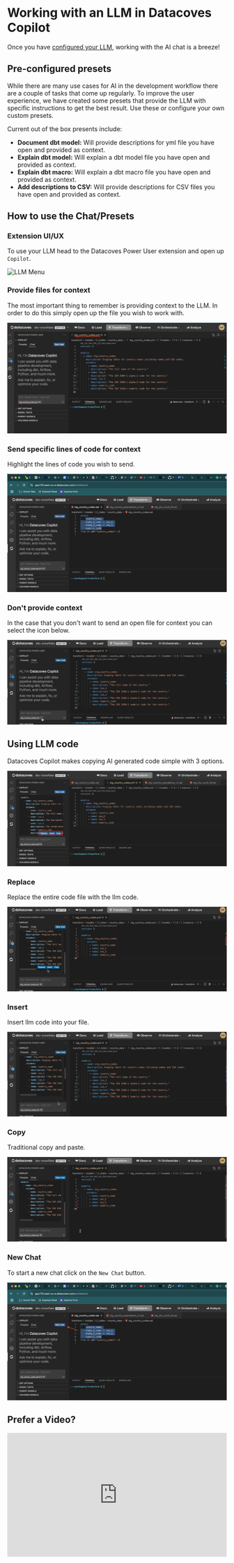 # Working with an LLM in Datacoves Copilot

Once you have [configured your LLM](/how-tos/vscode/datacoves-copilot/llm-config.md), working with the AI chat is a breeze! 

## Pre-configured presets

While there are many use cases for AI in the development workflow there are a couple of tasks that come up regularly. To improve the user experience, we have created some presets that provide the LLM with specific instructions to get the best result. Use these or configure your own custom presets. 

Current out of the box presents include:

- **Document dbt model:** Will provide descriptions for yml file you have open and provided as context.
- **Explain dbt model:** Will explain a dbt model file you have open and provided as context.
- **Explain dbt macro:** Will explain a dbt macro file you have open and provided as context.
- **Add descriptions to CSV:** Will provide descriptions for CSV files you have open and provided as context. 

## How to use the Chat/Presets

### Extension UI/UX

To use your LLM head to the Datacoves Power User extension and open up `Copilot`. 

<img src="/how-tos/vscode/datacoves-copilot/assets/llm_menu.png" alt="LLM Menu" width="250" height="500">

### Provide files for context 
The most important thing to remember is providing context to the LLM. In order to do this simply open up the file you wish to work with.

![llm file open](assets/llm_file_open.png)

### Send specific lines of code for context
Highlight the lines of code you wish to send.

![context lines](assets/llm_line_context.png)

### Don't provide context
In the case that you don't want to send an open file for context you can select the icon below.

![llm context](assets/llm_context.gif)

## Using LLM code 
Datacoves Copilot makes copying AI generated code simple with 3 options. 

![Code Options](assets/llm_code_options.png)

### Replace
Replace the entire code file with the llm code.

![llm Replace](assets/llm_replace.gif)

### Insert 
Insert llm code into your file.

![llm Insert](assets/llm_insert.gif)

### Copy
Traditional copy and paste. 

![llm Copy](assets/llm_copy.gif)

### New Chat
To start a new chat click on the `New Chat` button.

![New Chat](assets/llm_new_chat.png)

## Prefer a Video?

<div style="position: relative; padding-bottom: 56.25%; height: 0;"><iframe src="https://www.loom.com/embed/b6e987152c114c3c8d44dc7712aa3e22?sid=d8847855-38cc-4a84-90b3-6be7e660f8b5" frameborder="0" webkitallowfullscreen mozallowfullscreen allowfullscreen style="position: absolute; top: 0; left: 0; width: 100%; height: 100%;"></iframe></div>